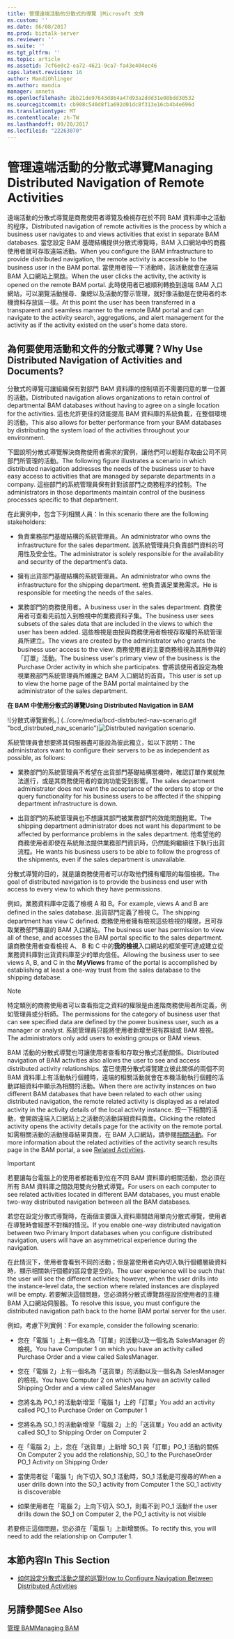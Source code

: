 ```yaml
---
title: 管理遠端活動的分散式的導覽 |Microsoft 文件
ms.custom: ''
ms.date: 06/08/2017
ms.prod: biztalk-server
ms.reviewer: ''
ms.suite: ''
ms.tgt_pltfrm: ''
ms.topic: article
ms.assetid: 7cf6e0c2-ea72-4621-9ca7-fa43e404ec46
caps.latest.revision: 16
author: MandiOhlinger
ms.author: mandia
manager: anneta
ms.openlocfilehash: 2bb21de97643d864a47d93a2ddd31e08bdd30532
ms.sourcegitcommit: cb908c540d8f1a692d01dc8f313e16cb4b4e696d
ms.translationtype: MT
ms.contentlocale: zh-TW
ms.lasthandoff: 09/20/2017
ms.locfileid: "22263070"
---
```

# <a name="managing-distributed-navigation-of-remote-activities"></a><span data-ttu-id="a63ee-102">管理遠端活動的分散式導覽</span><span class="sxs-lookup"><span data-stu-id="a63ee-102">Managing Distributed Navigation of Remote Activities</span></span>
<span data-ttu-id="a63ee-103">遠端活動的分散式導覽是商務使用者導覽及檢視存在於不同 BAM 資料庫中之活動的程序。</span><span class="sxs-lookup"><span data-stu-id="a63ee-103">Distributed navigation of remote activities is the process by which a business user navigates to and views activities that exist in separate BAM databases.</span></span> <span data-ttu-id="a63ee-104">當您設定 BAM 基礎結構提供分散式導覽時，BAM 入口網站中的商務使用者就可存取遠端活動。</span><span class="sxs-lookup"><span data-stu-id="a63ee-104">When you configure the BAM infrastructure to provide distributed navigation, the remote activity is accessible to the business user in the BAM portal.</span></span> <span data-ttu-id="a63ee-105">當使用者按一下活動時，該活動就會在遠端 BAM 入口網站上開啟。</span><span class="sxs-lookup"><span data-stu-id="a63ee-105">When the user clicks the activity, the activity is opened on the remote BAM portal.</span></span> <span data-ttu-id="a63ee-106">此時使用者已被順利轉換到遠端 BAM 入口網站，可以瀏覽活動搜尋、彙總以及活動的警示管理，就好像活動是在使用者的本機資料存放區一樣。</span><span class="sxs-lookup"><span data-stu-id="a63ee-106">At this point the user has been transferred in a transparent and seamless manner to the remote BAM portal and can navigate to the activity search, aggregations, and alert management for the activity as if the activity existed on the user's home data store.</span></span>  
  
## <a name="why-use-distributed-navigation-of-activities-and-documents"></a><span data-ttu-id="a63ee-107">為何要使用活動和文件的分散式導覽？</span><span class="sxs-lookup"><span data-stu-id="a63ee-107">Why Use Distributed Navigation of Activities and Documents?</span></span>  
 <span data-ttu-id="a63ee-108">分散式的導覽可讓組織保有對部門 BAM 資料庫的控制項而不需要同意的單一位置的活動。</span><span class="sxs-lookup"><span data-stu-id="a63ee-108">Distributed navigation allows organizations to retain control of departmental BAM databases without having to agree on a single location for the activities.</span></span> <span data-ttu-id="a63ee-109">這也允許更佳的效能提高 BAM 資料庫的系統負載，在整個環境的活動。</span><span class="sxs-lookup"><span data-stu-id="a63ee-109">This also allows for better performance from your BAM databases by distributing the system load of the activities throughout your environment.</span></span>  
  
 <span data-ttu-id="a63ee-110">下圖說明分散式導覽解決商務使用者需求的實例，讓他們可以輕鬆存取由公司不同部門所管理的活動。</span><span class="sxs-lookup"><span data-stu-id="a63ee-110">The following figure illustrates a scenario in which distributed navigation addresses the needs of the business user to have easy access to activities that are managed by separate departments in a company.</span></span> <span data-ttu-id="a63ee-111">這些部門的系統管理員保有針對該部門之商務程序的控制。</span><span class="sxs-lookup"><span data-stu-id="a63ee-111">The administrators in those departments maintain control of the business processes specific to that department.</span></span>  
  
 <span data-ttu-id="a63ee-112">在此實例中，包含下列相關人員：</span><span class="sxs-lookup"><span data-stu-id="a63ee-112">In this scenario there are the following stakeholders:</span></span>  
  
-   <span data-ttu-id="a63ee-113">負責業務部門基礎結構的系統管理員。</span><span class="sxs-lookup"><span data-stu-id="a63ee-113">An administrator who owns the infrastructure for the sales department.</span></span> <span data-ttu-id="a63ee-114">該系統管理員只負責部門資料的可用性及安全性。</span><span class="sxs-lookup"><span data-stu-id="a63ee-114">The administrator is solely responsible for the availability and security of the department’s data.</span></span>  
  
-   <span data-ttu-id="a63ee-115">擁有出貨部門基礎結構的系統管理員。</span><span class="sxs-lookup"><span data-stu-id="a63ee-115">An administrator who owns the infrastructure for the shipping department.</span></span> <span data-ttu-id="a63ee-116">他負責滿足業務需求。</span><span class="sxs-lookup"><span data-stu-id="a63ee-116">He is responsible for meeting the needs of the sales.</span></span>  
  
-   <span data-ttu-id="a63ee-117">業務部門的商務使用者。</span><span class="sxs-lookup"><span data-stu-id="a63ee-117">A business user in the sales department.</span></span> <span data-ttu-id="a63ee-118">商務使用者可查看先前加入到檢視中的業務資料子集。</span><span class="sxs-lookup"><span data-stu-id="a63ee-118">The business user sees subsets of the sales data that are included in the views to which the user has been added.</span></span> <span data-ttu-id="a63ee-119">這些檢視是由授與商務使用者檢視存取權的系統管理員所建立。</span><span class="sxs-lookup"><span data-stu-id="a63ee-119">The views are created by the administrator who grants the business user access to the view.</span></span> <span data-ttu-id="a63ee-120">商務使用者的主要商務檢視為其所參與的「訂單」活動。</span><span class="sxs-lookup"><span data-stu-id="a63ee-120">The business user's primary view of the business is the Purchase Order activity in which she participates.</span></span> <span data-ttu-id="a63ee-121">會將該使用者設定為檢視業務部門系統管理員所維護之 BAM 入口網站的首頁。</span><span class="sxs-lookup"><span data-stu-id="a63ee-121">This user is set up to view the home page of the BAM portal maintained by the administrator of the sales department.</span></span>  
  
 <span data-ttu-id="a63ee-122">**在 BAM 中使用分散式的導覽**</span><span class="sxs-lookup"><span data-stu-id="a63ee-122">**Using Distributed Navigation in BAM**</span></span>  
  
 <span data-ttu-id="a63ee-123">![分散式導覽實例。] (../core/media/bcd-distrbuted-nav-scenario.gif "bcd_distrbuted_nav_scenario")</span><span class="sxs-lookup"><span data-stu-id="a63ee-123">![Distrbuted navigation scenario.](../core/media/bcd-distrbuted-nav-scenario.gif "bcd_distrbuted_nav_scenario")</span></span>  
  
 <span data-ttu-id="a63ee-124">系統管理員會想要將其伺服器盡可能設為彼此獨立，如以下說明：</span><span class="sxs-lookup"><span data-stu-id="a63ee-124">The administrators want to configure their servers to be as independent as possible, as follows:</span></span>  
  
-   <span data-ttu-id="a63ee-125">業務部門的系統管理員不希望在出貨部門基礎結構當機時，確認訂單作業就無法進行，或是其商務使用者的查詢功能受到影響。</span><span class="sxs-lookup"><span data-stu-id="a63ee-125">The sales department administrator does not want the acceptance of the orders to stop or the query functionality for his business users to be affected if the shipping department infrastructure is down.</span></span>  
  
-   <span data-ttu-id="a63ee-126">出貨部門的系統管理員也不想讓其部門被業務部門的效能問題拖累。</span><span class="sxs-lookup"><span data-stu-id="a63ee-126">The shipping department administrator does not want his department to be affected by performance problems in the sales department.</span></span> <span data-ttu-id="a63ee-127">他希望他的商務使用者即使在系統無法提供業務部門資訊時，仍然能夠繼續往下執行出貨流程。</span><span class="sxs-lookup"><span data-stu-id="a63ee-127">He wants his business users to be able to follow the progress of the shipments, even if the sales department is unavailable.</span></span>  
  
 <span data-ttu-id="a63ee-128">分散式導覽的目的，就是讓商務使用者可以存取他們擁有權限的每個檢視。</span><span class="sxs-lookup"><span data-stu-id="a63ee-128">The goal of distributed navigation is to provide the business end user with access to every view to which they have permissions.</span></span>  
  
 <span data-ttu-id="a63ee-129">例如，業務資料庫中定義了檢視 A 和 B。</span><span class="sxs-lookup"><span data-stu-id="a63ee-129">For example, views A and B are defined in the sales database.</span></span> <span data-ttu-id="a63ee-130">出貨部門定義了檢視 C。</span><span class="sxs-lookup"><span data-stu-id="a63ee-130">The shipping department has view C defined.</span></span> <span data-ttu-id="a63ee-131">商務使用者擁有檢視這些檢視的權限，且可存取業務部門專屬的 BAM 入口網站。</span><span class="sxs-lookup"><span data-stu-id="a63ee-131">The business user has permission to view all of these, and accesses the BAM portal specific to the sales department.</span></span> <span data-ttu-id="a63ee-132">讓商務使用者查看檢視 A、 B 和 C 中的**我的檢視**入口網站的框架便可達成建立從業務資料庫對出貨資料庫至少的單向信任。</span><span class="sxs-lookup"><span data-stu-id="a63ee-132">Allowing the business user to see views A, B, and C in the **MyViews** frame of the portal is accomplished by establishing at least a one-way trust from the sales database to the shipping database.</span></span>  
  
> [!NOTE]
>  <span data-ttu-id="a63ee-133">特定類別的商務使用者可以查看指定之資料的權限是由進階商務使用者所定義，例如管理員或分析師。</span><span class="sxs-lookup"><span data-stu-id="a63ee-133">The permissions for the category of business user that can see specified data are defined by the power business user, such as a manager or analyst.</span></span> <span data-ttu-id="a63ee-134">系統管理員只能將使用者新增至現有群組或 BAM 檢視。</span><span class="sxs-lookup"><span data-stu-id="a63ee-134">The administrators only add users to existing groups or BAM views.</span></span>  
  
 <span data-ttu-id="a63ee-135">BAM 活動的分散式導覽也可讓使用者查看和存取分散式活動關係。</span><span class="sxs-lookup"><span data-stu-id="a63ee-135">Distributed navigation of BAM activities also allows the user to see and access distributed activity relationships.</span></span> <span data-ttu-id="a63ee-136">當已使用分散式導覽建立彼此關係的兩個不同 BAM 資料庫上有活動執行個體時，遠端的相關活動就會在本機活動執行個體的活動詳細資料中顯示為相關的活動。</span><span class="sxs-lookup"><span data-stu-id="a63ee-136">When there are activity instances on two different BAM databases that have been related to each other using distributed navigation, the remote related activity is displayed as a related activity in the activity details of the local activity instance.</span></span> <span data-ttu-id="a63ee-137">按一下相關的活動，會開啟遠端入口網站上之活動的活動詳細資料頁面。</span><span class="sxs-lookup"><span data-stu-id="a63ee-137">Clicking the related activity opens the activity details page for the activity on the remote portal.</span></span> <span data-ttu-id="a63ee-138">如需相關活動的活動搜尋結果頁面，在 BAM 入口網站，請參閱[相關活動](../core/related-activities.md)。</span><span class="sxs-lookup"><span data-stu-id="a63ee-138">For more information about the related activities of the activity search results page in the BAM portal, a see [Related Activities](../core/related-activities.md).</span></span>  
  
> [!IMPORTANT]
>  <span data-ttu-id="a63ee-139">若要讓每台電腦上的使用者都能看到位在不同 BAM 資料庫的相關活動，您必須在所有 BAM 資料庫之間啟用雙向分散式導覽。</span><span class="sxs-lookup"><span data-stu-id="a63ee-139">For users on each computer to see related activities located in different BAM databases, you must enable two-way distributed navigation between all the BAM databases.</span></span>  
  
 <span data-ttu-id="a63ee-140">若您在設定分散式導覽時，在兩個主要匯入資料庫間啟用單向分散式導覽，使用者在導覽時會經歷不對稱的情況。</span><span class="sxs-lookup"><span data-stu-id="a63ee-140">If you enable one-way distributed navigation between two Primary Import databases when you configure distributed navigation, users will have an asymmetrical experience during the navigation.</span></span>  
  
 <span data-ttu-id="a63ee-141">在此情況下，使用者會看到不同的活動；但是當使用者向內切入執行個體層級資料時，顯示相關執行個體的區段會是空的。</span><span class="sxs-lookup"><span data-stu-id="a63ee-141">The user experience will be such that the user will see the different activities; however, when the user drills into the instance-level data, the section where related instances are displayed will be empty.</span></span> <span data-ttu-id="a63ee-142">若要解決這個問題，您必須將分散式導覽路徑設回使用者的主機 BAM 入口網站伺服器。</span><span class="sxs-lookup"><span data-stu-id="a63ee-142">To resolve this issue, you must configure the distributed navigation path back to the home BAM portal server for the user.</span></span>  
  
 <span data-ttu-id="a63ee-143">例如，考慮下列實例：</span><span class="sxs-lookup"><span data-stu-id="a63ee-143">For example, consider the following scenario:</span></span>  
  
-   <span data-ttu-id="a63ee-144">您在「電腦 1」上有一個名為「訂單」的活動以及一個名為 SalesManager 的檢視。</span><span class="sxs-lookup"><span data-stu-id="a63ee-144">You have Computer 1 on which you have an activity called Purchase Order and a view called SalesManager.</span></span>  
  
-   <span data-ttu-id="a63ee-145">您在「電腦 2」上有一個名為「送貨單」的活動以及一個名為 SalesManager 的檢視。</span><span class="sxs-lookup"><span data-stu-id="a63ee-145">You have Computer 2 on which you have an activity called Shipping Order and a view called SalesManager</span></span>  
  
-   <span data-ttu-id="a63ee-146">您將名為 PO_1 的活動新增至「電腦 1」上的「訂單」</span><span class="sxs-lookup"><span data-stu-id="a63ee-146">You add an activity called PO_1 to Purchase Order on Computer 1</span></span>  
  
-   <span data-ttu-id="a63ee-147">您將名為 SO_1 的活動新增至「電腦 2」上的「送貨單」</span><span class="sxs-lookup"><span data-stu-id="a63ee-147">You add an activity called SO_1 to Shipping Order on Computer 2</span></span>  
  
-   <span data-ttu-id="a63ee-148">在「電腦 2」上，您在「送貨單」上新增 SO_1 與「訂單」PO_1 活動的關係</span><span class="sxs-lookup"><span data-stu-id="a63ee-148">On Computer 2 you add the relationship,  SO_1 to the PurchaseOrder PO_1 Activity on Shipping Order</span></span>  
  
-   <span data-ttu-id="a63ee-149">當使用者從「電腦 1」向下切入 SO_1 活動時，SO_1 活動是可搜尋的</span><span class="sxs-lookup"><span data-stu-id="a63ee-149">When a user drills down into the SO_1 activity from Computer 1 the SO_1 activity is discoverable</span></span>  
  
-   <span data-ttu-id="a63ee-150">如果使用者在「電腦 2」上向下切入 SO_1，則看不到 PO_1 活動</span><span class="sxs-lookup"><span data-stu-id="a63ee-150">If the user drills down the SO_1 on Computer 2, the PO_1 activity is not visible</span></span>  
  
 <span data-ttu-id="a63ee-151">若要修正這個問題，您必須在「電腦 1」上新增關係。</span><span class="sxs-lookup"><span data-stu-id="a63ee-151">To rectify this, you will need to add the relationship on Computer 1.</span></span>  
  
## <a name="in-this-section"></a><span data-ttu-id="a63ee-152">本節內容</span><span class="sxs-lookup"><span data-stu-id="a63ee-152">In This Section</span></span>  
  
-   [<span data-ttu-id="a63ee-153">如何設定分散式活動之間的巡覽</span><span class="sxs-lookup"><span data-stu-id="a63ee-153">How to Configure Navigation Between Distributed Activities</span></span>](../core/how-to-configure-navigation-between-distributed-activities.md)  
  
## <a name="see-also"></a><span data-ttu-id="a63ee-154">另請參閱</span><span class="sxs-lookup"><span data-stu-id="a63ee-154">See Also</span></span>  
 [<span data-ttu-id="a63ee-155">管理 BAM</span><span class="sxs-lookup"><span data-stu-id="a63ee-155">Managing BAM</span></span>](../core/managing-bam.md)